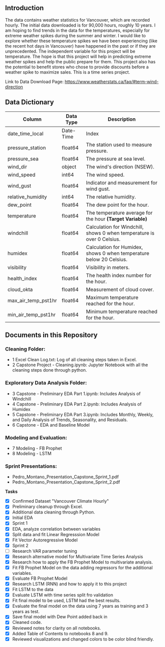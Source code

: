 ## Introduction

The data contains weather statistics for Vancouver, which are recorded hourly. The initial data downloaded is for 90,000 hours, roughly 10 years. I am hoping to find trends in the data for the temperatures, especially for extreme weather spikes during the summer and winter. I would like to explore whether these temperature spikes we have been experiencing (like the recent hot days in Vancouver) have happened in the past or if they are unprecedented. The independent variable for this project will be temperature. The hope is that this project will help in predicting extreme weather spikes and help the public prepare for them. This project also has the potential to benefit stores who chose to provide discounts before a weather spike to maximize sales. This is a time series project.

Link to Data Download Page:
https://www.weatherstats.ca/faq/#term-wind-direction


## Data Dictionary
|       Column        | Data Type | Description                                                            |
|---------------------|-----------|------------------------------------------------------------------------|
| date_time_local     | Date-Time | Index                                                                  |
| pressure_station    | float64   | The station used to measure pressure.                                  |
| pressure_sea        | float64   | The pressure at sea level.                                             |
| wind_dir            | object    | The wind's direction (NSEW).                                           |
| wind_speed          | int64     | The wind speed.                                                        |
| wind_gust           | float64   | Indicator and measurement for wind gust.                               |
| relative_humidity   | int64     | The relative humidity.                                                 |
| dew_point           | float64   | The dew point for the hour.                                            |
| temperature         | float64   | The temperature average for the hour **(Target Variable)**             |
| windchill           | float64   | Calculation for Windchill, shows 0 when temperature is over 0 Celsius. |
| humidex             | float64   | Calculation for Humidex, shows 0 when temperature below 20 Celsius.    |
| visibility          | float64   | Visibility in meters.                                                  |
| health_index        | float64   | The health index number for the hour.                                  |
| cloud_okta          | float64   | Measurement of cloud cover.                                            |
| max_air_temp_pst1hr | float64   | Maximum temperature reached for the hour.                              |
| min_air_temp_pst1hr | float64   | Minimum temperature reached for the hour.                              |

## Documents in this Repository
### Cleaning Folder:
* 1 Excel Clean Log.txt: Log of all cleaning steps taken in Excel.
* 2 Capstone Project - Cleaning.ipynb: Jupyter Notebook with all the cleaning steps done through python.
### Exploratory Data Analysis Folder:
* 3 Capstone - Preliminary EDA Part 1.ipynb: Includes Analysis of Windchill
* 4 Capstone - Preliminary EDA Part 2.ipynb: Includes Analysis of Humidex
* 5 Capstone - Preliminary EDA Part 3.ipynb: Includes Monthly, Weekly, and Daily Analysis of Trends, Seasonality, and Residuals.
* 6 Capstone - EDA and Baseline Model
### Modeling and Evaluation:
* 7 Modeling - FB Prophet
* 8 Modeling - LSTM
### Sprint Presentations:
* Pedro_Montano_Presentation_Capstone_Sprint_1.pdf
* Pedro_Montano_Presentation_Capstone_Sprint_2.pdf

**Tasks**
- [X] Confirmed Dataset "Vancouver Climate Hourly"
- [X] Preliminary cleanup through Excel.
- [X] Additional data cleaning through Python.
- [X] Initial EDA
- [X] Sprint 1
- [X] EDA, analyze correlation between variables
- [X] Split data and fit Linear Regresssion Model
- [X] Fit Vector Autoregressive Model
- [X] Sprint 2
- [ ] Research VAR parameter tuning
- [X] Research alternative model for Multivariate Time Series Analysis
- [X] Research how to apply the FB Prophet Model to multivariate analysis.
- [X] Fit FB Prophet Model on the data adding regressors for the additional variables.
- [X] Evaluate FB Prophet Model
- [X] Research LSTM (RNN) and how to apply it to this project
- [X] Fit LSTM to the data
- [X] Evaluate LSTM with time series split fro validation
- [X] Fit final model to be used, LSTM had the best results.
- [X] Evaluate the final model on the data using 7 years as training and 3 years as test. 
- [X] Save final model with Dew Point added back in
- [X] Cleaned code.
- [X] Reviewed notes for clarity on all notebooks.
- [X] Added Table of Contents to notebooks 8 and 9.
- [X] Reviewed visualizations and changed colors to be color blind friendly.
